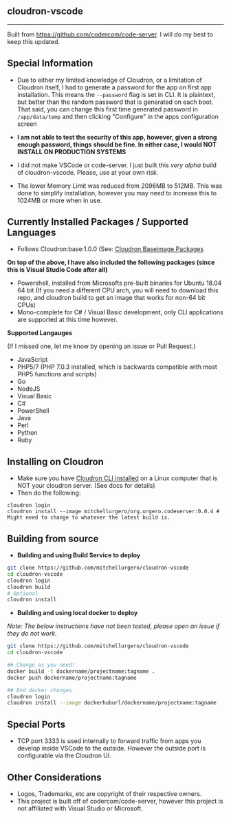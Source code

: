 ## cloudron-vscode

----------

Built from https://github.com/codercom/code-server. I will do my best to keep this updated.

## Special Information

- Due to either my limited knowledge of Cloudron, or a limitation of Cloudron itself, I had to generate a password for the app on first app installation.
  This means the `--password` flag is set in CLI. It is plaintext, but better than the random password that is generated on each boot.
  That said, you can change this first time generated password in `/app/data/temp` and then clicking "Configure" in the apps configuration screen

- **I am not able to test the security of this app, however, given a strong enough password, things should be fine. In either case, I would NOT INSTALL ON PRODUCTION SYSTEMS**

- I did not make VSCode or code-server. I just built this *very* *alpha* build of cloudron-vscode. Please, use at your own risk.

- The lower Memory Limit was reduced from 2096MB to 512MB. This was done to simplify installation, however you may need to increase this to 1024MB or more when in use.

## Currently Installed Packages / Supported Languages

- Follows Cloudron:base:1.0.0 (See: [Cloudron Baseimage Packages](https://cloudron.io/developer/baseimage/#packages)

**On top of the above, I have also included the following packages (since this is Visual Studio Code after all)**

- Powershell, installed from Microsofts pre-built binaries for Ubuntu 18.04 64 bit (If you need a different CPU arch, you will need to download this repo, and cloudron build to get an image that works for non-64 bit CPUs)
- Mono-complete for C# / Visual Basic development, only CLI applications are supported at this time however.

**Supported Langauges**

(If I missed one, let me know by opening an issue or Pull Request.)

- JavaScript
- PHP5/7 (PHP 7.0.3 installed, which is backwards compatible with most PHP5 functions and scripts)
- Go
- NodeJS
- Visual Basic
- C#
- PowerShell
- Java
- Perl
- Python
- Ruby

## Installing on Cloudron

- Make sure you have [Cloudron CLI installed](https://cloudron.io/developer/cli/) on a Linux computer that is NOT your cloudron server. (See docs for details)
- Then do the following:

```
cloudron login
cloudron install --image mitchellurgero/org.urgero.codeserver:0.0.4 # Might need to change to whatever the latest build is.
```

## Building from source

- **Building and using Build Service to deploy**

```bash
git clone https://github.com/mitchellurgero/cloudron-vscode
cd cloudron-vscode
cloudron login
cloudron build
# Optional
cloudron install
```


- **Building and using local docker to deploy**

*Note: The below instructions have not been tested, please open an issue if they do not work.*

```bash
git clone https://github.com/mitchellurgero/cloudron-vscode
cd cloudron-vscode

## Change as you need!
docker build -t dockername/projectname:tagname .
docker push dockername/projectname:tagname

## End docker changes
cloudron login
cloudron install --image dockerhuburl/dockername/projectname:tagname
```


## Special Ports

 - TCP port 3333 is used internally to forward traffic from apps you develop inside VSCode to the outside. However the outside port is configurable via the Cloudron UI.


## Other Considerations

- Logos, Trademarks, etc are copyright of their respective owners.
- This project is built off of codercom/code-server, however this project is not affiliated with Visual Studio or Microsoft.


